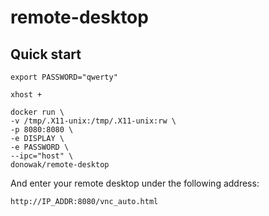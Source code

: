 # remote-desktop

## Quick start

```
export PASSWORD="qwerty"
```

```
xhost +
```

```
docker run \
-v /tmp/.X11-unix:/tmp/.X11-unix:rw \
-p 8080:8080 \
-e DISPLAY \
-e PASSWORD \
--ipc="host" \
donowak/remote-desktop
```


And enter your remote desktop under the following address:

```
http://IP_ADDR:8080/vnc_auto.html
```
